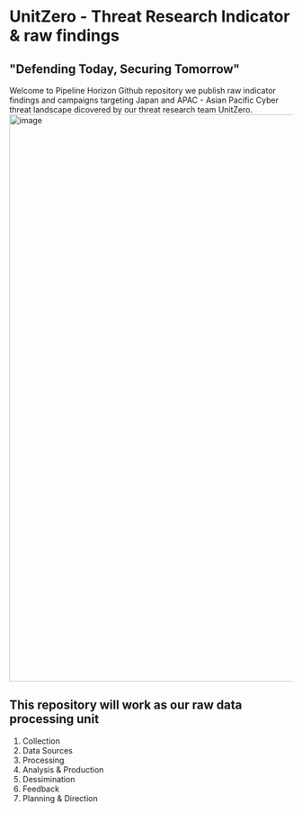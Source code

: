 # UnitZero - Threat Research Indicator & raw findings
## "Defending Today, Securing Tomorrow"  

Welcome to Pipeline Horizon Github repository we publish raw indicator findings and campaigns targeting Japan and APAC - Asian Pacific Cyber threat landscape dicovered by our threat research team UnitZero. <img width="1920" height="1008" alt="image" src="https://github.com/user-attachments/assets/16c37a09-9c05-48ce-9ba2-2068bbdddffc" />

## This repository will work as our raw data processing unit

1. Collection
2. Data Sources
3. Processing
4. Analysis & Production
5. Dessimination
6. Feedback
7. Planning & Direction
